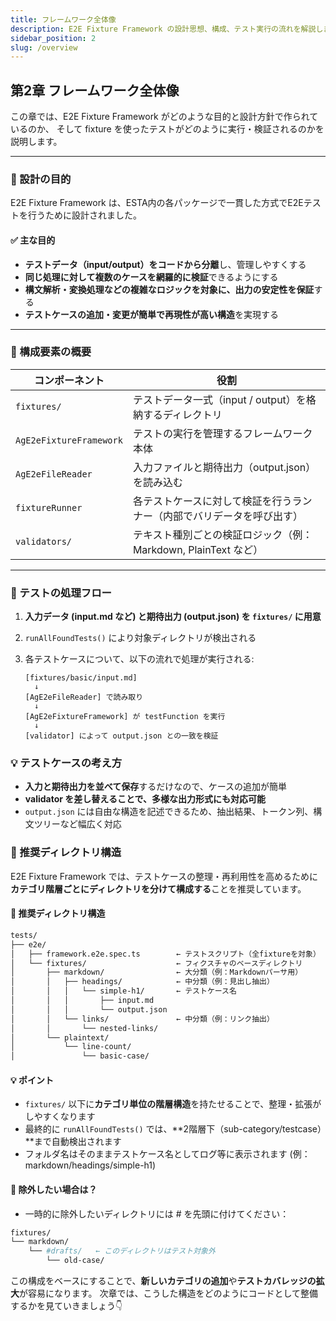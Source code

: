 ```yaml
---
title: フレームワーク全体像
description: E2E Fixture Framework の設計思想、構成、テスト実行の流れを解説します。
sidebar_position: 2
slug: /overview
---
```


## 第2章 フレームワーク全体像

この章では、E2E Fixture Framework がどのような目的と設計方針で作られているのか、
そして fixture を使ったテストがどのように実行・検証されるのかを説明します。

---

### 🎯 設計の目的

E2E Fixture Framework は、ESTA内の各パッケージで一貫した方式でE2Eテストを行うために設計されました。

#### ✅ 主な目的

- **テストデータ（input/output）をコードから分離**し、管理しやすくする
- **同じ処理に対して複数のケースを網羅的に検証**できるようにする
- **構文解析・変換処理などの複雑なロジックを対象に、出力の安定性を保証**する
- **テストケースの追加・変更が簡単で再現性が高い構造**を実現する

---

### 🧩 構成要素の概要

| コンポーネント          | 役割                                                                   |
| ----------------------- | ---------------------------------------------------------------------- |
| `fixtures/`             | テストデータ一式（input / output）を格納するディレクトリ               |
| `AgE2eFixtureFramework` | テストの実行を管理するフレームワーク本体                               |
| `AgE2eFileReader`       | 入力ファイルと期待出力（output.json）を読み込む                        |
| `fixtureRunner`         | 各テストケースに対して検証を行うランナー（内部でバリデータを呼び出す） |
| `validators/`           | テキスト種別ごとの検証ロジック（例：Markdown, PlainText など）         |

---

### 🔁 テストの処理フロー

1. **入力データ (input.md など) と期待出力 (output.json) を `fixtures/` に用意**

2. `runAllFoundTests()` により対象ディレクトリが検出される

3. 各テストケースについて、以下の流れで処理が実行される:
   ```text
   [fixtures/basic/input.md]
     ↓
   [AgE2eFileReader] で読み取り
     ↓
   [AgE2eFixtureFramework] が testFunction を実行
     ↓
   [validator] によって output.json との一致を検証
   ```

### 💡 テストケースの考え方

- **入力と期待出力を並べて保存**するだけなので、ケースの追加が簡単
- **validator を差し替えることで、多様な出力形式にも対応可能**
- `output.json` には自由な構造を記述できるため、抽出結果、トークン列、構文ツリーなど幅広く対応

### 📁 推奨ディレクトリ構造

E2E Fixture Framework では、テストケースの整理・再利用性を高めるために
**カテゴリ階層ごとにディレクトリを分けて構成する**ことを推奨しています。

#### 📁 推奨ディレクトリ構造

```bash
tests/
├── e2e/
│   ├── framework.e2e.spec.ts        ← テストスクリプト（全fixtureを対象）
│   └── fixtures/                    ← フィクスチャのベースディレクトリ
│       ├── markdown/                ← 大分類（例：Markdownパーサ用）
│       │   ├── headings/            ← 中分類（例：見出し抽出）
│       │   │   └── simple-h1/       ← テストケース名
│       │   │       ├── input.md
│       │   │       └── output.json
│       │   └── links/               ← 中分類（例：リンク抽出）
│       │       └── nested-links/
│       └── plaintext/
│           └── line-count/
│               └── basic-case/
```

#### 💡 ポイント

- `fixtures/` 以下に**カテゴリ単位の階層構造**を持たせることで、整理・拡張がしやすくなります
- 最終的に `runAllFoundTests()` では、**2階層下（sub-category/testcase）**まで自動検出されます
- フォルダ名はそのままテストケース名としてログ等に表示されます (例：markdown/headings/simple-h1)

#### 🚫 除外したい場合は？

- 一時的に除外したいディレクトリには # を先頭に付けてください：

```bash
fixtures/
└── markdown/
    └── #drafts/   ← このディレクトリはテスト対象外
        └── old-case/
```

この構成をベースにすることで、**新しいカテゴリの追加**や**テストカバレッジの拡大**が容易になります。
次章では、こうした構造をどのようにコードとして整備するかを見ていきましょう👇
